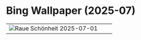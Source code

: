 # Bing Wallpaper (2025-07)

|  |  |  |
|:---:|:---:|:---:|
| ![](https://www.bing.com/th?id=OHR.CanadaDayFogo_DE-DE8180601933_400x240.jpg "Raue Schönheit") 2025-07-01 |  |  |
